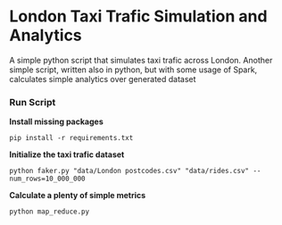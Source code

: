 London Taxi Trafic Simulation and Analytics
===========================================
A simple python script that simulates taxi trafic across London. Another simple script, written also in python, but with some usage of Spark, calculates simple analytics over generated dataset 

### Run Script
**Install missing packages**

```
pip install -r requirements.txt
```

**Initialize the taxi trafic dataset**

```
python faker.py "data/London postcodes.csv" "data/rides.csv" --num_rows=10_000_000
```

**Calculate a plenty of simple metrics**

```
python map_reduce.py
```
